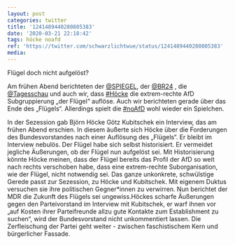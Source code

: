 ```yaml
---
layout: post
categories: twitter
title: '1241489440280805383'
date: '2020-03-21 22:18:42'
tags: höcke noafd
ref: 'https://twitter.com/schwarzlichtwue/status/1241489440280805383'
media:
---
```

Flügel doch nicht aufgelöst?



Am frühen Abend berichteten der [@SPIEGEL](https://twitter.com/SPIEGEL), der [@BR24](https://twitter.com/BR24) , die [@Tagesschau](https://twitter.com/Tagesschau) und auch wir, dass [#Höcke](/t/höcke) die extrem-rechte AfD Subgruppierung „der Flügel“ auflöse. Auch wir berichteten gerade über das Ende des „Flügels“. 
Allerdings spielt die [#noAfD](/t/noafd) wohl wieder ein Spielchen.



In der Sezession gab Björn Höcke Götz Kubitschek ein Interview, das am frühen Abend erschien. 
In diesem äußerte sich Höcke über die Forderungen des Bundesvorstandes nach einer Auflösung des „Flügels“. Er bleibt im Interview nebulös. Der Flügel habe sich selbst historisiert. Er vermeidet jegliche Äußerungen, ob der Flügel nun aufgelöst sei. 
Mit Historisierung könnte Höcke meinen, dass der Flügel bereits das Profil der AfD so weit nach rechts verschoben habe, dass eine extrem-rechte Suborganisation, wie der Flügel, nicht notwendig sei. Das ganze unkonkrete, 
schwülstige Gerede passt zur Sezession, zu Höcke und Kubitschek. Mit eigenem Duktus versuchen sie ihre politischen Gegner\*innen zu verwirren. Nun berichtet der MDR die Zukunft des Flügels sei ungewiss.Höckes scharfe Äußerungen gegen den Parteivorstand im Interview mit Kubitschek, 
er warf ihnen vor „auf Kosten ihrer Parteifreunde allzu gute Kontakte zum Establishment zu suchen“, wird der Bundesvorstand nicht unkommentiert lassen. Die Zerfleischung der Partei geht weiter - zwischen faschistischem Kern und bürgerlicher Fassade. 